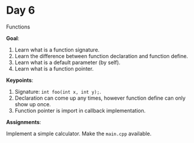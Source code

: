 # Day 6

Functions

**Goal**:

1. Learn what is a function signature.
2. Learn the difference between function declaration and function define.
2. Learn what is a default parameter (by self).
2. Learn what is a function pointer.


**Keypoints**:

1. Signature: `int foo(int x, int y);`.
2. Declaration can come up any times, however function define can only show up once.
3. Function pointer is import in callback implementation.


**Assignments**:

Implement a simple calculator. Make the `main.cpp` available.

